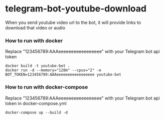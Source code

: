 # telegram-bot-youtube-download
When you send youtube video url to the bot, it will provide links to download that video or audio

### How to run with docker
Replace "123456789:AAAeeeeeeeeeeeeeeeee" with your Telegram bot api token
```shell
docker build -t youtube-bot .
docker run -d --memory="128m" --cpus="2" -e BOT_TOKEN=123456789:AAAeeeeeeeeeeeeeeeee youtube-bot
```

### How to run with docker-compose 
Replace "123456789:AAAeeeeeeeeeeeeeeeee" with your Telegram bot api token in docker-compose.yml
```
docker-compose up --build -d
```
